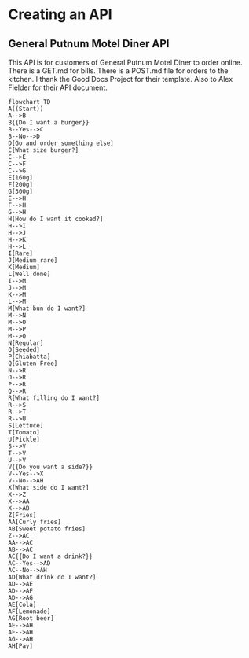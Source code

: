 # Creating an API
## General Putnum Motel Diner API
This API is for customers of General Putnum Motel Diner to order online.
There is a GET.md for bills. There is a POST.md file for orders to the kitchen. I thank the Good Docs Project for their template. Also to Alex Fielder for their API document.  
```mermaid
flowchart TD
A((Start))
A-->B
B{{Do I want a burger}}
B--Yes-->C
B--No-->D
D[Go and order something else]
C[What size burger?]
C-->E
C-->F
C-->G
E[160g]
F[200g]
G[300g]
E-->H
F-->H
G-->H
H[How do I want it cooked?]
H-->I
H-->J
H-->K
H-->L
I[Rare]
J[Medium rare]
K[Medium]
L[Well done]
I-->M
J-->M
K-->M
L-->M
M[What bun do I want?]
M-->N
M-->O
M-->P
M-->Q
N[Regular]
O[Seeded]
P[Chiabatta]
Q[Gluten Free]
N-->R
O-->R
P-->R
Q-->R
R[What filling do I want?]
R-->S
R-->T
R-->U
S[Lettuce]
T[Tomato]
U[Pickle]
S-->V
T-->V
U-->V
V{{Do you want a side?}}
V--Yes-->X
V--No-->AH
X[What side do I want?]
X-->Z
X-->AA
X-->AB
Z[Fries]
AA[Curly fries]
AB[Sweet potato fries]
Z-->AC
AA-->AC
AB-->AC
AC{{Do I want a drink?}}
AC--Yes-->AD
AC--No-->AH
AD[What drink do I want?]
AD-->AE
AD-->AF
AD-->AG
AE[Cola]
AF[Lemonade]
AG[Root beer]
AE-->AH
AF-->AH
AG-->AH
AH[Pay]
```
